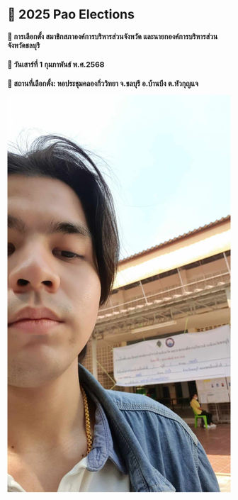 <h1>&#127794; 2025 Pao Elections</h1>

<h3>&#127810; การเลือกตั้ง สมาชิกสภาองค์การบริหารส่วนจังหวัด และนายกองค์การบริหารส่วนจังหวัดชลบุรี</h3>
<h3>&#127775; วันเสาร์ที่ 1 กุมภาพันธ์ พ.ศ.2568</h3>
<h3>&#128018; สถานที่เลือกตั้ง: หอประชุมคลองกิ่ววิทยา จ.ชลบุรี อ.บ้านบึง ต.หัวกุญแจ</h3>

![Alt text](Img/PP.jpg)
